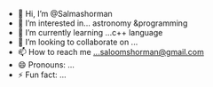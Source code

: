 - 👋 Hi, I’m @Salmashorman
- 👀 I’m interested in... astronomy &programming 
- 🌱 I’m currently learning ...c++ language 
- 💞️ I’m looking to collaborate on ...
- 📫 How to reach me ...saloomshorman@gmail.com 
- 😄 Pronouns: ...
- ⚡ Fun fact: ...

<!---
Salmashorman/Salmashorman is a ✨ special ✨ repository because its `README.md` (this file) appears on your GitHub profile.
You can click the Preview link to take a look at your changes.
--->
